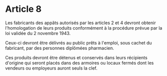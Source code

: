 # Article 8

Les fabricants des appâts autorisés par les articles 2 et 4 devront obtenir l'homologation de leurs produits conformément à la procédure prévue par la loi validée du 2 novembre 1943.

Ceux-ci devront être délivrés au public prêts à l'emploi, sous cachet du fabricant, par des personnes diplômées pharmacien.

Ces produits devront être détenus et conservés dans leurs récipients d'origine qui seront placés dans des armoires ou locaux fermés dont les vendeurs ou employeurs auront seuls la clef.
